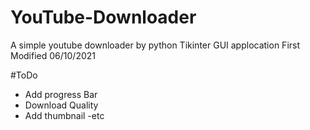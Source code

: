 # YouTube-Downloader
A simple youtube downloader by python 
Tikinter GUI applocation
First Modified 06/10/2021

#ToDo
 - Add progress Bar
 - Download Quality
 - Add thumbnail
 -etc
